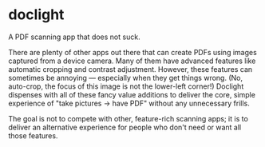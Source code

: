 # doclight

A PDF scanning app that does not suck.

There are plenty of other apps out there that can create PDFs using images captured from a device camera. Many of them have advanced features like automatic cropping and contrast adjustment. However, these features can sometimes be annoying &mdash; especially when they get things wrong. (No, auto-crop, the focus of this image is not the lower-left corner!) Doclight dispenses with all of these fancy value additions to deliver the core, simple experience of "take pictures -> have PDF" without any unnecessary frills.

The goal is not to compete with other, feature-rich scanning apps; it is to deliver an alternative experience for people who don't need or want all those features.

